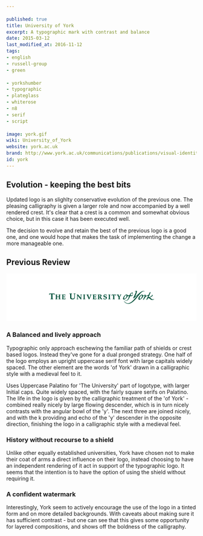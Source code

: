 ```yaml
---

published: true
title: University of York
excerpt: A typographic mark with contrast and balance
date: 2015-03-12
last_modified_at: 2016-11-12
tags:
- english
- russell-group
- green

- yorkshumber
- typographic
- plateglass
- whiterose
- n8
- serif
- script

image: york.gif
wiki: University_of_York
website: york.ac.uk
brand: http://www.york.ac.uk/communications/publications/visual-identity/
id: york
---
```


## Evolution - keeping the best bits

Updated logo is an slighlty conservative evolution of the previous one. The pleasing calligraphy is given a larger role and now accompanied by a well rendered crest. It's clear that a crest is a common and somewhat obvious choice, but in this case it has been executed well.

The decision to evolve and retain the best of the previous logo is a good one, and one would hope that makes the task of implementing the change a more manageable one.


## Previous Review

![](/images/logospotter/york-old.gif)

### A Balanced and lively approach

Typographic only approach eschewing the familiar path of shields or crest based logos. Instead they've gone for a dual pronged strategy. One half of the logo employs an upright uppercase serif font with large capitals widely spaced. The other element are the words 'of York' drawn in a calligraphic style with a medieval feel to it.

Uses Uppercase Palatino for 'The University' part of logotype, with larger Initial caps. Quite widely spaced, with the fairly square serifs on Palatino. The life in the logo is given by the calligraphic treatment of the 'of York' - combined really nicely by large flowing descender, which is in turn nicely contrasts with the angular bowl of the 'y'. The next three are joined nicely, and with the k providing and echo of the 'y' descender in the opposite direction, finishing the logo in a calligraphic style with a medieval feel.

### History without recourse to a shield

Unlike other equally established universities, York have chosen not to make their coat of arms a direct influence on their logo, instead choosing to have an independent rendering of it act in support of the typographic logo. It seems that the intention is to have the option of using the shield without requiring it.

### A confident watermark

Interestingly, York seem to actively encourage the use of the logo in a tinted form and on more detailed backgrounds. With caveats about making sure it has sufficient contrast - but one can see that this gives some opportunity for layered compositions, and shows off the boldness of the calligraphy.
